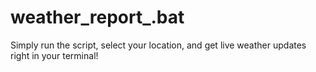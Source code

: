 # weather_report_.bat
  Simply run the script, select your location, and get live weather updates right in your terminal!
